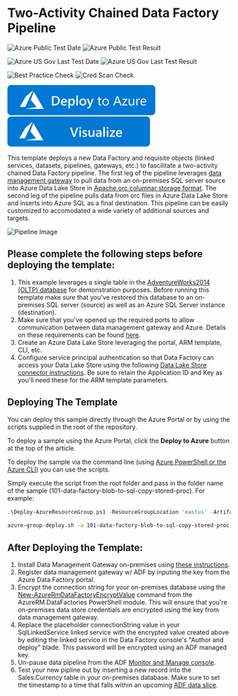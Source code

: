 # Two-Activity Chained Data Factory Pipeline

![Azure Public Test Date](https://azurequickstartsservice.blob.core.windows.net/badges/101-data-factory-chained-copy-activities/PublicLastTestDate.svg)
![Azure Public Test Result](https://azurequickstartsservice.blob.core.windows.net/badges/101-data-factory-chained-copy-activities/PublicDeployment.svg)

![Azure US Gov Last Test Date](https://azurequickstartsservice.blob.core.windows.net/badges/101-data-factory-chained-copy-activities/FairfaxLastTestDate.svg)
![Azure US Gov Last Test Result](https://azurequickstartsservice.blob.core.windows.net/badges/101-data-factory-chained-copy-activities/FairfaxDeployment.svg)

![Best Practice Check](https://azurequickstartsservice.blob.core.windows.net/badges/101-data-factory-chained-copy-activities/BestPracticeResult.svg)
![Cred Scan Check](https://azurequickstartsservice.blob.core.windows.net/badges/101-data-factory-chained-copy-activities/CredScanResult.svg)

[![Deploy to Azure](https://raw.githubusercontent.com/Azure/azure-quickstart-templates/master/1-CONTRIBUTION-GUIDE/images/deploytoazure.svg?sanitize=true)](https://portal.azure.com/#create/Microsoft.Template/uri/https%3A%2F%2Fraw.githubusercontent.com%2Fazure%2Fazure-quickstart-templates%2Fmaster%2F101-data-factory-chained-copy-activities%2Fazuredeploy.json)
[![Visualize](https://raw.githubusercontent.com/Azure/azure-quickstart-templates/master/1-CONTRIBUTION-GUIDE/images/visualizebutton.svg?sanitize=true)](http://armviz.io/#/?load=https%3A%2F%2Fraw.githubusercontent.com%2FAzure%2Fazure-quickstart-templates%2Fmaster%2F101-data-factory-chained-copy-activities%2Fazuredeploy.json)

This template deploys a new Data Factory and requisite objects (linked services,
datasets, pipelines, gateways, etc.) to fascilitate a two-activity chained Data
Factory pipeline. The first leg of the pipeline leverages
[data management gateway](https://docs.microsoft.com/en-us/azure/data-factory/data-factory-data-management-gateway)
to pull data from an on-premises SQL server source into Azure Data Lake Store in
[Apache orc columnar storage format](https://orc.apache.org/). The second leg of
the pipeline pulls data from orc files in Azure Data Lake Store and inserts into
Azure SQL as a final destination. This pipeline can be easily customized to
accomodated a wide variety of additional sources and targets.

![Pipeline Image](images/pipeline.png)

## Please complete the following steps before deploying the template:

1. This example leverages a single table in the
   [AdventureWorks2014 (OLTP) database](https://github.com/Microsoft/sql-server-samples/releases/download/adventureworks2014/adventure-works-2014-oltp-full-database-backup.zip)
   for demonstration purposes. Before running this template make sure that
   you've restored this database to an on-premises SQL server (source) as well
   as an Azure SQL Server instance (destination).
2. Make sure that you've opened up the required ports to allow communication
   between data management gateway and Azure. Details on these requirements can
   be found
   [here](https://docs.microsoft.com/en-us/azure/data-factory/data-factory-data-movement-security-considerations).
3. Create an Azure Data Lake Store leveraging the portal, ARM template, CLI,
   etc.
4. Configure service principal authentication so that Data Factory can access
   your Data Lake Store using the following
   [Data Lake Store connector instructions](https://docs.microsoft.com/en-us/azure/data-factory/data-factory-azure-datalake-connector).
   Be sure to retain the Application ID and Key as you'll need these for the ARM
   template parameters.

## Deploying The Template

You can deploy this sample directly through the Azure Portal or by using the
scripts supplied in the root of the repository.

To deploy a sample using the Azure Portal, click the **Deploy to Azure** button
at the top of the article.

To deploy the sample via the command line (using
[Azure PowerShell or the Azure CLI](https://azure.microsoft.com/en-us/downloads/))
you can use the scripts.

Simply execute the script from the root folder and pass in the folder name of
the sample (101-data-factory-blob-to-sql-copy-stored-proc). For example:

```PowerShell
.\Deploy-AzureResourceGroup.ps1 -ResourceGroupLocation 'eastus' -ArtifactStagingDirectory 101-data-factory-blob-to-sql-copy-stored-proc
```

```bash
azure-group-deploy.sh -a 101-data-factory-blob-to-sql-copy-stored-proc -l eastus
```

## After Deploying the Template:

1. Install Data Management Gateway on-premises using
   [these instructions](https://docs.microsoft.com/en-us/azure/data-factory/data-factory-data-management-gateway).
2. Register data management gateway w/ ADF by inputing the key from the Azure
   Data Factory portal.
3. Encrypt the connection string for your on-premises database using the
   [New-AzureRmDataFactoryEncryptValue](https://docs.microsoft.com/en-us/powershell/module/azurerm.datafactories/new-azurermdatafactoryencryptvalue?view=azurermps-4.2.0)
   command from the AzureRM.DataFactories PowerShell module. This will ensure
   that you're on-premises data store credentials are encrypted using the key
   from data management gateway.
4. Replace the placeholder connectionString value in your SqlLinkedService
   linked service with the encrypted value created above by editing the linked
   service in the Data Factory console's "Author and deploy" blade. This
   password will be encrypted using an ADF managed key.
5. Un-pause data pipeline from the ADF
   [Monitor and Manage console](https://docs.microsoft.com/en-us/azure/data-factory/data-factory-monitor-manage-app).
6. Test your new pipline out by inserting a new record into the Sales.Currency
   table in your on-premises database. Make sure to set the timestamp to a time
   that falls within an upcoming
   [ADF data slice](https://docs.microsoft.com/en-us/azure/data-factory/data-factory-scheduling-and-execution).
